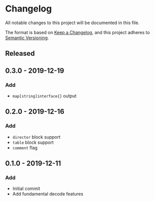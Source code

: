 # Changelog

All notable changes to this project will be documented in this file.

The format is based on [Keep a Changelog](https://keepachangelog.com/en/1.0.0/),
and this project adheres to [Semantic Versioning](https://semver.org/spec/v2.0.0.html).

## Released

## 0.3.0 - 2019-12-19

### Add

* `map[string]interface{}` output

## 0.2.0 - 2019-12-16

### Add

* `director` block support
* `table` block support
* `comment` flag

## 0.1.0 - 2019-12-11

### Add

* Initial commit
* Add fundamental decode features
